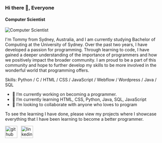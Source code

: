 ### Hi there 👋, Everyone
#### Computer Scientist
![Computer Scientist](https://mrwallpaper.com/images/hd/programming-a-laptop-wuze1bxup48cr0bs.jpg)

I'm Tommy from Sydney, Australia, and I am currently studying Bachelor of Computing at the University of Sydney. Over the past two years, I have developed a passion for programming. Through learning to code, I have gained a deeper understanding of the importance of programmers and how we positively impact the broader community. I am proud to be a part of this community and hope to further develop my skills to be more involved in the wonderful world that programming offers.

Skills: Python / C / HTML / CSS / JavaScript / Webflow / Wordpress / Java / SQL 

- 🔭 I’m currently working on becoming a programmer.  
- 🌱 I’m currently learning HTML, CSS, Python, Java, SQL, JavaScript
- 👯 I’m looking to collaborate with anyone who loves to program 

To see the learning I have done, please view my projects where I showcase everything that I have been learning to become a better programmer. 

[<img src='https://cdn.jsdelivr.net/npm/simple-icons@3.0.1/icons/github.svg' alt='github' height='40'>](https://github.com/tommynguyenn53) &nbsp; [<img src='https://cdn.jsdelivr.net/npm/simple-icons@3.0.1/icons/linkedin.svg' alt='linkedin' height='40'>](https://www.linkedin.com/in/tommy-nguyen-bab28125a/)

